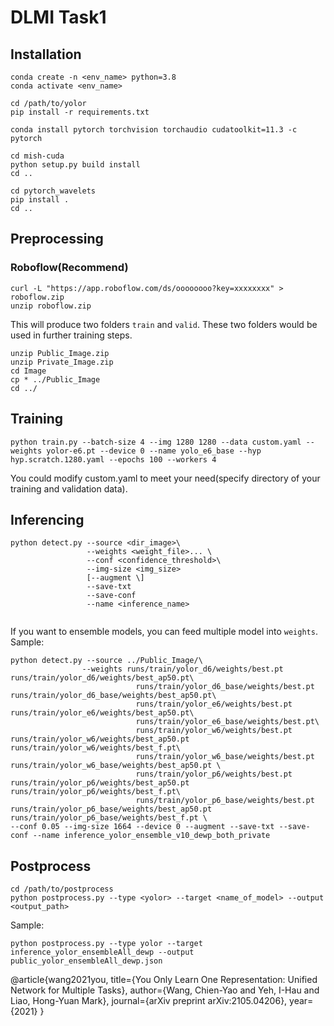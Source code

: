 # DLMI Task1

## Installation
```
conda create -n <env_name> python=3.8
conda activate <env_name>

cd /path/to/yolor
pip install -r requirements.txt

conda install pytorch torchvision torchaudio cudatoolkit=11.3 -c pytorch

cd mish-cuda
python setup.py build install
cd ..

cd pytorch_wavelets
pip install .
cd ..
```

## Preprocessing
### Roboflow(Recommend)
```
curl -L "https://app.roboflow.com/ds/oooooooo?key=xxxxxxxx" > roboflow.zip
unzip roboflow.zip
```
This will produce two folders `train` and `valid`.
These two folders would be used in further training steps.

```
unzip Public_Image.zip
unzip Private_Image.zip
cd Image
cp * ../Public_Image
cd ../
```

## Training
```
python train.py --batch-size 4 --img 1280 1280 --data custom.yaml --weights yolor-e6.pt --device 0 --name yolo_e6_base --hyp hyp.scratch.1280.yaml --epochs 100 --workers 4
```
You could modify custom.yaml to meet your need(specify directory of your training and validation data).


## Inferencing
```
python detect.py --source <dir_image>\
                 --weights <weight_file>... \
                 --conf <confidence_threshold>\
                 --img-size <img_size>
                 [--augment \]
                 --save-txt
                 --save-conf
                 --name <inference_name>
                 
```
If you want to ensemble models, you can feed multiple model into `weights`.
Sample: 
```
python detect.py --source ../Public_Image/\
                --weights runs/train/yolor_d6/weights/best.pt runs/train/yolor_d6/weights/best_ap50.pt\
                            runs/train/yolor_d6_base/weights/best.pt  runs/train/yolor_d6_base/weights/best_ap50.pt\
                            runs/train/yolor_e6/weights/best.pt runs/train/yolor_e6/weights/best_ap50.pt\
                            runs/train/yolor_e6_base/weights/best.pt\
                            runs/train/yolor_w6/weights/best.pt runs/train/yolor_w6/weights/best_ap50.pt runs/train/yolor_w6/weights/best_f.pt\
                            runs/train/yolor_w6_base/weights/best.pt runs/train/yolor_w6_base/weights/best_ap50.pt \
                            runs/train/yolor_p6/weights/best.pt runs/train/yolor_p6/weights/best_ap50.pt runs/train/yolor_p6/weights/best_f.pt\
                            runs/train/yolor_p6_base/weights/best.pt runs/train/yolor_p6_base/weights/best_ap50.pt  runs/train/yolor_p6_base/weights/best_f.pt \
--conf 0.05 --img-size 1664 --device 0 --augment --save-txt --save-conf --name inference_yolor_ensemble_v10_dewp_both_private
```

## Postprocess
```
cd /path/to/postprocess
python postprocess.py --type <yolor> --target <name_of_model> --output <output_path>
```

Sample:
```
python postprocess.py --type yolor --target inference_yolor_ensembleAll_dewp --output public_yolor_ensembleAll_dewp.json
```

@article{wang2021you,
  title={You Only Learn One Representation: Unified Network for Multiple Tasks},
  author={Wang, Chien-Yao and Yeh, I-Hau and Liao, Hong-Yuan Mark},
  journal={arXiv preprint arXiv:2105.04206},
  year={2021}
}
